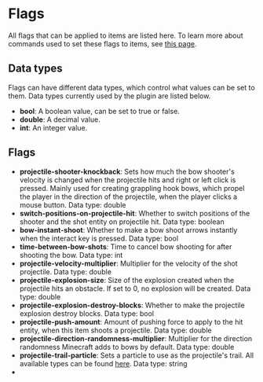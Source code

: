 # Flags
All flags that can be applied to items are listed here. To learn more about commands used to set these flags to items, see [this page](https://github.com/t0nero/DuelsCombo/blob/master/docs/commands.md).

## Data types
Flags can have different data types, which control what values can be set to them. Data types currently used by the plugin are listed below.

* **bool**: A boolean value, can be set to true or false.
* **double**: A decimal value.
* **int**: An integer value.

## Flags

* **projectile-shooter-knockback**: Sets how much the bow shooter's velocity is changed when the projectile hits and right or left click is pressed. Mainly used for creating grappling hook bows, which propel the player in the direction of the projectile, when the player clicks a mouse button. Data type: double
* **switch-positions-on-projectile-hit**: Whether to switch positions of the shooter and the shot entity on projectile hit. Data type: boolean
* **bow-instant-shoot**: Whether to make a bow shoot arrows instantly when the interact key is pressed. Data type: bool
* **time-between-bow-shots**: Time to cancel bow shooting for after shooting the bow. Data type: int
* **projectile-velocity-multiplier**: Multiplier for the velocity of the shot projectile. Data type: double
* **projectile-explosion-size**: Size of the explosion created when the projectile hits an obstacle. If set to 0, no explosion will be created. Data type: double
* **projectile-explosion-destroy-blocks**: Whether to make the projectile explosion destroy blocks. Data type: bool
* **projectile-push-amount**: Amount of pushing force to apply to the hit entity, when this item shoots a projectile. Data type: double
* **projectile-direction-randomness-multiplier**: Multiplier for the direction randomness Minecraft adds to bows by default. Data type: double
* **projectile-trail-particle**: Sets a particle to use as the projectile's trail. All available types can be found [here](https://hub.spigotmc.org/javadocs/spigot/org/bukkit/Particle.html). Data type: string
* 